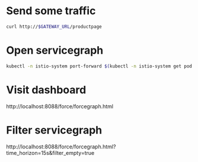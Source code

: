 # Send some traffic
```bash
curl http://$GATEWAY_URL/productpage
```

# Open servicegraph
```bash
kubectl -n istio-system port-forward $(kubectl -n istio-system get pod -l app=servicegraph -o jsonpath='{.items[0].metadata.name}') 8088:8088 &
```

# Visit dashboard
http://localhost:8088/force/forcegraph.html

# Filter servicegraph
http://localhost:8088/force/forcegraph.html?time_horizon=15s&filter_empty=true
